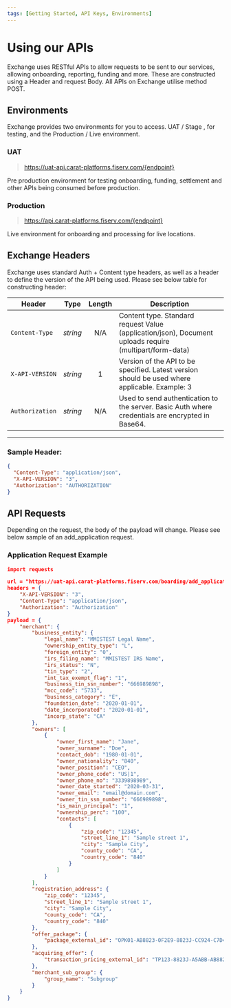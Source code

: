 ```yaml
---
tags: [Getting Started, API Keys, Environments]
---
```


# Using our APIs

Exchange uses RESTful APIs to allow requests to be sent to our services, allowing onboarding, reporting, funding and more. These are constructed using a Header and request Body. All APIs on Exchange utilise method POST.

## Environments

Exchange provides two environments for you to access. UAT / Stage , for testing, and the Production / Live environment.

### UAT
<!-- theme: info -->
> https://uat-api.carat-platforms.fiserv.com/{endpoint}

Pre production environment for testing onboarding, funding, settlement and other APIs being consumed before production.

### Production
<!-- theme: info -->
> https://api.carat-platforms.fiserv.com/{endpoint}

Live environment for onboarding and processing for live locations.
## Exchange Headers

Exchange uses standard Auth + Content type headers, as well as a header to define the version of the API being used. Please see below table for constructing header:

<!--
type: tab
titles: API Headers, Example
-->
| Header | Type | Length | Description |
| -------- | :--: | :------------: | ------------------ |
| `Content-Type` | *string* | N/A |  Content type. Standard request Value (application/json), Document uploads require (multipart/form-data) |
| `X-API-VERSION` | *string* | 1 | Version of the API to be specified. Latest version should be used where applicable. Example: 3 |
| `Authorization` | *string* | N/A | Used to send authentication to the server. Basic Auth where credentials are encrypted in Base64. |

---

<!-- type: tab -->

### Sample Header:

```json
{
  "Content-Type": "application/json",
  "X-API-VERSION": "3",
  "Authorization": "AUTHORIZATION"
}
```

<!-- type: tab-end -->

## API Requests

Depending on the request, the body of the payload will change. Please see below sample of an add_application request.

### Application Request Example

```json
import requests

url = "https://uat-api.carat-platforms.fiserv.com/boarding/add_application"
headers = {
    "X-API-VERSION": "3",
    "Content-Type": "application/json",
    "Authorization": "Authorization"
}
payload = {
    "merchant": {
        "business_entity": {
            "legal_name": "MMISTEST Legal Name",
            "ownership_entity_type": "L",
            "foreign_entity": "0",
            "irs_filing_name": "MMISTEST IRS Name",
            "irs_status": "N",
            "tin_type": "2",
            "int_tax_exempt_flag": "1",
            "business_tin_ssn_number": "666989898",
            "mcc_code": "5733",
            "business_category": "E",
            "foundation_date": "2020-01-01",
            "date_incorporated": "2020-01-01",
            "incorp_state": "CA"
        },
        "owners": [
            {
                "owner_first_name": "Jane",
                "owner_surname": "Doe",
                "contact_dob": "1980-01-01",
                "owner_nationality": "840",
                "owner_position": "CEO",
                "owner_phone_code": "US|1",
                "owner_phone_no": "3339898989",
                "owner_date_started": "2020-03-31",
                "owner_email": "email@domain.com",
                "owner_tin_ssn_number": "666989898",
                "is_main_principal": "1",
                "ownership_perc": "100",
                "contacts": [
                    {
                        "zip_code": "12345",
                        "street_line_1": "Sample street 1",
                        "city": "Sample City",
                        "county_code": "CA",
                        "country_code": "840"
                    }
                ]
            }
        ],
        "registration_address": {
            "zip_code": "12345",
            "street_line_1": "Sample street 1",
            "city": "Sample City",
            "county_code": "CA",
            "country_code": "840"
        },
        "offer_package": {
            "package_external_id": "OPK01-AB8823-0F2E9-8823J-CC924-C7D40-BCB28"
        },
        "acquiring_offer": {
            "transaction_pricing_external_id": "TP123-8823J-A5ABB-AB8823-65923-34A33-BCB28"
        },
        "merchant_sub_group": {
            "group_name": "Subgroup"
        }
    }
}
```
<!-- type: tab-end -->



